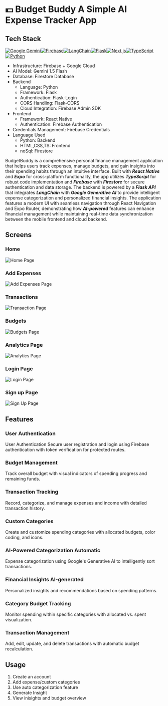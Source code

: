 # 💵 Budget Buddy A Simple AI Expense Tracker App
## Tech Stack
[![Google Gemini](https://img.shields.io/badge/Google%20Gemini-8E75B2?style=for-the-badge&logo=googlegemini&logoColor=white)](#)[![Firebase](https://img.shields.io/badge/firebase-ffca28?style=for-the-badge&logo=firebase&logoColor=black)](#)[![LangChain](https://img.shields.io/badge/langchain-1C3C3C?style=for-the-badge&logo=langchain&logoColor=white)](#)[![Flask](https://img.shields.io/badge/Flask-000000?style=for-the-badge&logo=flask&logoColor=white)](#)[![Next.js](https://img.shields.io/badge/React_Native-20232A?style=for-the-badge&logo=react&logoColor=61DAFB)](#)[![TypeScript](https://img.shields.io/badge/TypeScript-007ACC?style=for-the-badge&logo=typescript&logoColor=white)](#)[![Python](https://img.shields.io/badge/Python-FFD43B?style=for-the-badge&logo=python&logoColor=blue)](#)
- Infrastructure: Firebase + Google Cloud
- AI Model: Gemini 1.5 Flash
- Database: Firestore Database
- Backend
  - Language: Python
  - Framework: Flask
  - Authentication: Flask-Login
  - CORS Handling: Flask-CORS
  - Cloud Integration: Firebase Admin SDK
- Frontend
  - Framework: React Native
  - Authentication: Firebase Authentication
- Credentials Management: Firebase Credentials
- Language Used
  - Python: Backend
  - HTML,CSS,TS: Frontend
  - noSql: Firestore

BudgetBuddy is a comprehensive personal finance management application that helps users track expenses, manage budgets, and gain insights into their spending habits through an intuitive interface. Built with **_React Native_** and **_Expo_** for cross-platform functionality, the app utilizes **_TypeScript_** for robust code implementation and **_Firebase_** with **_Firestore_** for secure authentication and data storage. The backend is powered by a **_Flask API_** that integrates **_LangChain_** with **_Google Generative AI_** to provide intelligent expense categorization and personalized financial insights. The application features a modern UI with seamless navigation through React Navigation and Expo Router, demonstrating how **_AI-powered_** features can enhance financial management while maintaining real-time data synchronization between the mobile frontend and cloud backend.

## Screens
### Home
![Home Page](https://github.com/Th1f/budgetbuddy/blob/master/screens/Home.PNG)

### Add Expenses
![Add Expenses Page](https://github.com/Th1f/budgetbuddy/blob/master/screens/AddExpense.PNG)

### Transactions
![Transaction Page](https://github.com/Th1f/budgetbuddy/blob/master/screens/transactions.PNG)

### Budgets
![Budgets Page](https://github.com/Th1f/budgetbuddy/blob/master/screens/budgets.PNG)

### Analytics Page
![Analytics Page](https://github.com/Th1f/budgetbuddy/blob/master/screens/Analyticts.PNG)

### Login Page
![Login Page](https://github.com/Th1f/budgetbuddy/blob/master/screens/login.PNG)

### Sign up Page
![Sign Up Page](https://github.com/Th1f/budgetbuddy/blob/master/screens/signup.PNG)


## Features 
### User Authentication
User Authentication Secure user registration and login using Firebase authentication with token verification for protected routes.
### Budget Management
Track overall budget with visual indicators of spending progress and remaining funds.
### Transaction Tracking
Record, categorize, and manage expenses and income with detailed transaction history.
### Custom Categories 
Create and customize spending categories with allocated budgets, color coding, and icons.
### AI-Powered Categorization Automatic 
Expense categorization using Google's Generative AI to intelligently sort transactions.
### Financial Insights AI-generated 
Personalized insights and recommendations based on spending patterns.
### Category Budget Tracking 
Monitor spending within specific categories with allocated vs. spent visualization.
### Transaction Management 
Add, edit, update, and delete transactions with automatic budget recalculation.

## Usage
1. Create an account
2. Add expense/custom categories
3. Use auto categorization feature
4. Generate Insight
5. View inisights and budget overview 

